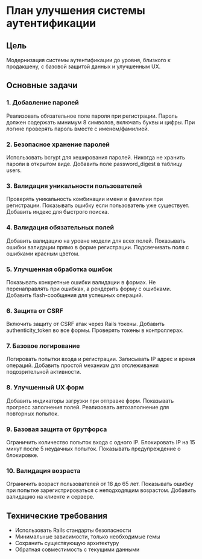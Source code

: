 # План улучшения системы аутентификации

## Цель
Модернизация системы аутентификации до уровня, близкого к продакшену, с базовой защитой данных и улучшенным UX.

## Основные задачи

### 1. Добавление паролей
Реализовать обязательное поле пароля при регистрации. Пароль должен содержать минимум 8 символов, включать буквы и цифры. При логине проверять пароль вместе с именем/фамилией.

### 2. Безопасное хранение паролей
Использовать bcrypt для хеширования паролей. Никогда не хранить пароли в открытом виде. Добавить поле password_digest в таблицу users.

### 3. Валидация уникальности пользователей
Проверять уникальность комбинации имени и фамилии при регистрации. Показывать ошибку если пользователь уже существует. Добавить индекс для быстрого поиска.

### 4. Валидация обязательных полей
Добавить валидацию на уровне модели для всех полей. Показывать ошибки валидации прямо в форме регистрации. Подсвечивать поля с ошибками красным цветом.

### 5. Улучшенная обработка ошибок
Показывать конкретные ошибки валидации в формах. Не перенаправлять при ошибках, а рендерить форму с ошибками. Добавить flash-сообщения для успешных операций.

### 6. Защита от CSRF
Включить защиту от CSRF атак через Rails токены. Добавить authenticity_token во все формы. Проверять токены в контроллерах.

### 7. Базовое логирование
Логировать попытки входа и регистрации. Записывать IP адрес и время операций. Добавить простой механизм для отслеживания подозрительной активности.

### 8. Улучшенный UX форм
Добавить индикаторы загрузки при отправке форм. Показывать прогресс заполнения полей. Реализовать автозаполнение для повторных попыток.

### 9. Базовая защита от брутфорса
Ограничить количество попыток входа с одного IP. Блокировать IP на 15 минут после 5 неудачных попыток. Показывать предупреждение о блокировке.

### 10. Валидация возраста
Ограничить возраст пользователей от 18 до 65 лет. Показывать ошибку при попытке зарегистрироваться с неподходящим возрастом. Добавить валидацию на клиенте и сервере.

## Технические требования
- Использовать Rails стандарты безопасности
- Минимальные зависимости, только необходимые гемы
- Сохранить существующую архитектуру
- Обратная совместимость с текущими данными
